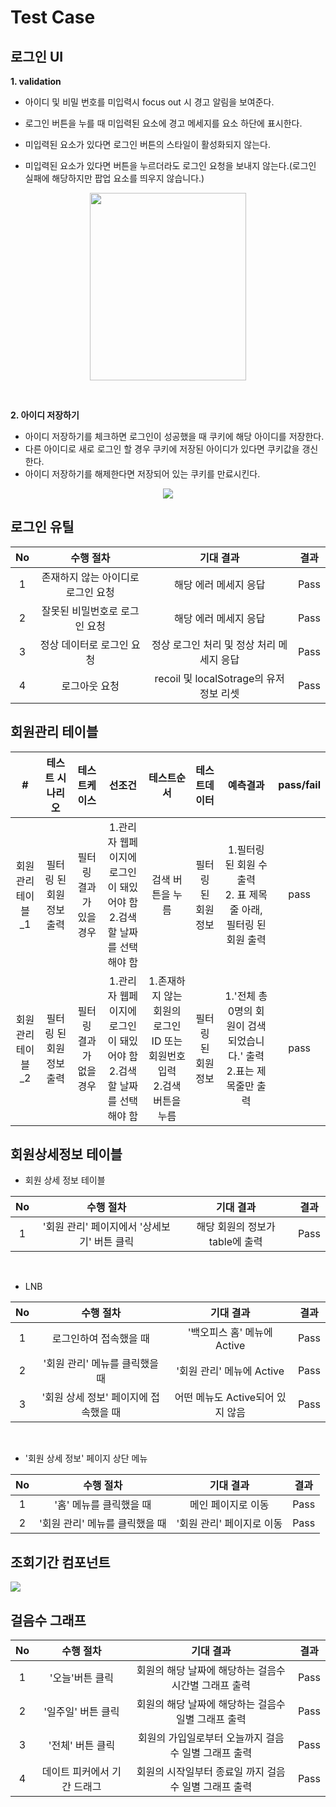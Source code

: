 # Test Case

## 로그인 UI

**1. validation**

- 아이디 및 비밀 번호를 미입력시 focus out 시 경고 알림을 보여준다.

- 로그인 버튼을 누를 때 미입력된 요소에 경고 메세지를 요소 하단에 표시한다.
- 미입력된 요소가 있다면 로그인 버튼의 스타일이 활성화되지 않는다.
- 미입력된 요소가 있다면 버튼을 누르더라도 로그인 요청을 보내지 않는다.(로그인 실패에 해당하지만 팝업 요소를 띄우지 않습니다.)

<p align="center">
    <img src="https://user-images.githubusercontent.com/42796944/171116969-769cb009-bdd4-434e-9f5d-6a763f4ae8ba.gif" style="width:250px; height: 300px;"/>
</p>

<br>

**2. 아이디 저장하기**

- 아이디 저장하기를 체크하면 로그인이 성공했을 때 쿠키에 해당 아이디를 저장한다.
- 다른 아이디로 새로 로그인 할 경우 쿠키에 저장된 아이디가 있다면 쿠키값을 갱신한다.
- 아이디 저장하기를 해제한다면 저장되어 있는 쿠키를 만료시킨다.

<p align="center">
    <img src="https://user-images.githubusercontent.com/42796944/171123481-99b3277e-3c77-48c7-942b-3287c103b758.gif" style="text-align:center;"/>
</p>


## 로그인 유틸

|No|수행 절차|기대 결과|결과|
|:---:|:---:|:---:|:---:|
| 1 | 존재하지 않는 아이디로 로그인 요청 | 해당 에러 메세지 응답 | Pass |
| 2 | 잘못된 비밀번호로 로그인 요청  | 해당 에러 메세지 응답 | Pass |
| 3 | 정상 데이터로 로그인 요청  | 정상 로그인 처리 및 정상 처리 메세지 응답 | Pass |
| 4 | 로그아웃 요청 | recoil 및 localSotrage의 유저 정보 리셋 | Pass |

## 회원관리 테이블

|#|테스트 시나리오|테스트케이스|선조건|테스트순서|테스트데이터|예측결과|pass/fail|
|:---:|:---:|:---:|:---:|:---:|:---:|:---:|:---:|
|회원관리테이블_1|필터링 된 회원 정보 출력|필터링 결과가 있을 경우|1.관리자 웹페이지에 로그인이 돼있어야 함<br />2.검색할 날짜를 선택해야 함|검색 버튼을 누름|필터링 된 회원 정보|1.필터링 된 회원 수 출력<br />2. 표 제목줄 아래, 필터링 된 회원 출력|pass
|회원관리테이블_2|필터링 된 회원 정보 출력|필터링 결과가 없을 경우|1.관리자 웹페이지에 로그인이 돼있어야 함<br />2.검색할 날짜를 선택해야 함<br />|1.존재하지 않는 회원의 로그인ID 또는 회원번호 입력<br />2.검색 버튼을 누름|필터링 된 회원 정보|1.'전체 총 0명의 회원이 검색되었습니다.' 출력<br />2.표는 제목줄만 출력|pass

## 회원상세정보 테이블

- 회원 상세 정보 테이블

|No|수행 절차|기대 결과|결과|
|:---:|:---:|:---:|:---:|
| 1 | '회원 관리' 페이지에서 '상세보기' 버튼 클릭 | 해당 회원의 정보가 table에 출력 | Pass |

<br />

- LNB

|No|수행 절차|기대 결과|결과|
|:---:|:---:|:---:|:---:|
| 1 | 로그인하여 접속했을 때  | '백오피스 홈' 메뉴에 Active | Pass |
| 2 | '회원 관리' 메뉴를 클릭했을 때  | '회원 관리' 메뉴에 Active | Pass |
| 3 | '회원 상세 정보' 페이지에 접속했을 때  | 어떤 메뉴도 Active되어 있지 않음 | Pass |

<br />

- '회원 상세 정보' 페이지 상단 메뉴

|No|수행 절차|기대 결과|결과|
|:---:|:---:|:---:|:---:|
| 1 | '홈' 메뉴를 클릭했을 때 | 메인 페이지로 이동 | Pass |
| 2 | '회원 관리' 메뉴를 클릭했을 때 | '회원 관리' 페이지로 이동 | Pass |

## 조회기간 컴포넌트

![](https://velog.velcdn.com/images/katej927/post/9e94ef5c-bf8e-4ebd-8ad9-2d5f776f453a/image.png)


## 걸음수 그래프

|No|수행 절차|기대 결과|결과|
|:---:|:---:|:---:|:---:|
| 1 | '오늘'버튼 클릭 | 회원의 해당 날짜에 해당하는 걸음수 시간별 그래프 출력 | Pass |
| 2 | '일주일' 버튼 클릭 | 회원의 해당 날짜에 해당하는 걸음수 일별 그래프 출력 | Pass |
| 3 | '전체' 버튼 클릭 | 회원의 가입일로부터 오늘까지 걸음수 일별 그래프 출력 | Pass |
| 4 | 데이트 피커에서 기간 드래그 | 회원의 시작일부터 종료일 까지 걸음수 일별 그래프 출력 | Pass |

